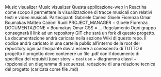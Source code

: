 Music visualizer
Music visualizer
Questa applicazione-web in React ha come scopo il permettere la visualizzazione di tracce musicali con relativi testi e video musicali.
Partecipanti
Gabriele Canesi
Gioele Fiorenza
Omar Boumakas
Matteo Caironi
Ruoli
PROJECT_MANAGER = Gioele Fiorenza
DOCUMENTAZIONE = Boumakas Omar
CSS = ...
Regolamento
Ogni gruppo consegnerà il link ad un repository GIT che sarà un fork di questo progetto.
La documentazione andrà caricata nella sezione Wiki di questo repo.
Il codice andrà caricato in una cartella public all'interno della root del repository
ogni partecipante dovrà essere a conoscenza di TUTTO il progetto
il progetto deve contenere un file .pdf con il documento di specifica dei requisiti (user story + casi uso + diagramma classi + (opzionale) un diagramma di sequenza).
redazione di una relazione tecnica del progetto (caricata come file .md)
